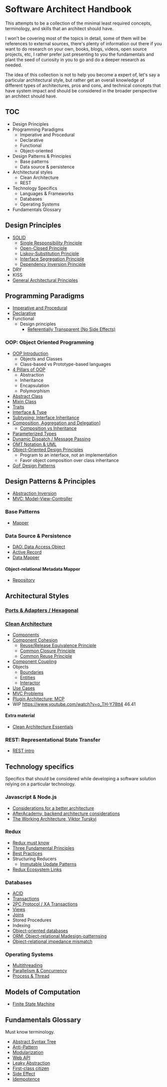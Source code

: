 # Software Architect Handbook

This attempts to be a collection of the minimal least required concepts, terminology, and skills that an architect should have.

I won't be covering most of the topics in detail, some of them will be references to external sources, there's plenty of information out there if you want to do research on your own, books, blogs, videos, open source projects, etc, I rather prefer just presenting to you the fundamentals and plant the seed of curiosity in you to go and do a deeper research as needed.

The idea of this collection is not to help you become a expert of, let's say a particular architectural style, but rather get an overall knowledge of different types of architectures, pros and cons, and technical concepts that have system impact and should be considered in the broader perspective an architect should have.

## TOC

* Design Principles
* Programming Paradigms
  * Imperative and Procedural
  * Declarative
  * Functional
  * Object-oriented
* Design Patterns & Principles
  * Base patterns
  * Data source & persistence
* Architectural styles
  * Clean Architecture
  * REST
* Technology Specifics
  * Languages & Frameworks
  * Databases
  * Operating Systems
* Fundamentals Glossary

## Design Principles

* [SOLID](./principles/solid)
  * [Single Responsibility Principle](./principles/solid/srp.md)
  * [Open-Closed Principle](./principles/solid/ocp.md)
  * [Liskov-Substitution Principle](./principles/solid/lsp.md)
  * [Interface Segregation Principle](./principles/solid/isp.md)
  * [Dependency Inversion Principle](./principles/solid/dip.md)
* DRY
* KISS
* [General Architectural Principles](./principles/architectural)

## Programming Paradigms

* [Imperative and Procedural](./paradigms/imperative)
* [Declarative](./paradigms/declarative)
* Functional
  * Design principles
    * [Referentially Transparent (No Side Effects)](./paradigms/functional/referentially-transparent.md)

### OOP: Object Oriented Programming

* [OOP Introduction](./paradigms/oop)
  * Objects and Classes
  * Class-based vs Prototype-based languages
* [4 Pillars of OOP](./paradigms/oop/4pillars.md)
  * Abstraction
  * Inheritance
  * Encapsulation
  * Polymorphism
* [Abstract Class](./paradigms/oop/abstract-class.md)
* [Mixin Class](./paradigms/oop/mixin.md)
* [Traits](./paradigms/oop/traits.md)
* [Interface & Type](./paradigms/oop/interface.md)
* [Subtyping: Interface Inheritance](./paradigms/oop/subtyping.md)
* [Composition, Aggregation and Delegation](./paradigms/oop/cad.md)]
  * [Composition vs Inheritance](./paradigms/oop/inheritance-composition.md)
* [Parameterized Types](./paradigms/oop/inheritance-parameterized.md)
* [Dynamic Dispatch / Message Passing](./paradigms/oop/dynamic-dispatch.md)
* [OMT Notation & UML](./paradigms/oop/omt-notations.md)
* [Object-Oriented Design Principles](./paradigms/oop/design-principles.md)
  * Program to an interface, not an implementation
  * Favor object composition over class inheritance
* [GoF Design Patterns](https://github.com/herrera-ignacio/design_patterns/)

## Design Patterns & Principles

* [Abstraction Inversion](./design-patterns/abstraction-inversion)
* [MVC: Model-View-Controller](./design-patterns/mvc)

### Base Patterns

* [Mapper](./design-patterns/base/mapper)

### Data Source & Persistence

* [DAO: Data Access Object](./design-patterns/data/dao)
* [Active Record](./design-patterns/data/active-record)
* [Data Mapper](./design-patterns/data/data-mapper)

#### Object-relational Metadata Mapper

* [Repository](./design-patterns/data/repository)

## Architectural Styles

### [Ports & Adapters / Hexagonal](./architectures/hexagonal)

### [Clean Architecture](./architectures/clean)

* [Components](./architectures/clean/components)
* [Component Cohesion](./architectures/clean/component-cohesion)
  * [Reuse/Release Equivalence Principle]()
  * [Common Closure Principle]()
  * [Common Reuse Principle]()
* [Component Coupling]()
* Objects
  * [Boundaries](./architectures/clean/objects/boundaries)
  * [Entities](./architectures/clean/objects/entities)
  * [Interactor](./architectures/clean/objects/interactor)
* [Use Cases](./architectures/clean/use-cases)
* [MVC Problems](./architectures/clean/mvc)
* [Plugin Architecture: MCP](./architectures/clean/mcp)
* WIP https://www.youtube.com/watch?v=o_TH-Y78tt4 46.41

#### Extra material

* [Clean Architecture Essentials](https://dev.to/ivanpaulovich/clean-architecture-essentials-5a0m)

### REST: Representational State Transfer

* [REST intro](./architectures/rest)

## Technology specifics

Specifics that should be considered while developing a software solution relying on a particular technology.

### Javascript & Node.js

* [Considerations for a better architecture](./js/considerations.md)
* [AfterAcademy, backend architecture considerations](https://afteracademy.com/blog/design-node-js-backend-architecture-like-a-pro)
* [The Working Architecture, Viktor Turskyi](js/working-architecture)

### Redux

* [Redux must know](./redux/introduction)
* [Three Fundamental Principles](./redux/three-principles)
* [Best Practices](./redux/best-practices)
* Structuring Reducers
  * [Immutable Update Patterns](./redux/immutable-updates)
* [Redux Ecosystem Links](https://github.com/markerikson/redux-ecosystem-links)

### Databases

* [ACID](./databases/acid.md)
* [Transactions](./databases/transactions.md)
* [2PC Protocol / XA Transactions](./databases/2pc.md)
* [Views](./databases/view.md)
* [Joins](./databases/joins.md)
* Stored Procedures
* Indexing
* [Object-oriented databases](./databases/object-oriented)
* [ORM: Object-relational Madesign-patternsing](./databases/orm)
* [Object-relational impedance mismatch](./databases/impedance-mismatch)

### Operating Systems

* [Multithreading](./os/multithreading)
* [Parallelism & Concurrency](./os/parallelism)
* [Process & Thread](./os/process-thread)

## Models of Computation

* [Finite State Machine](/./models-of-computation/fsm)

## Fundamentals Glossary

Must know terminology.

* [Abstract Syntax Tree](./glossary/ast)
* [Anti-Pattern](./glossary/anti-pattern)
* [Modularization](./glossary/modularization)
* [Web API](./glossary/web-api)
* [Leaky Abstraction](./glossary/leaky-abstraction)
* [First-class citizen](./glossary/first-class-citizen)
* [Side Effect](./glossary/side-effect)
* [Idempotence](./glossary/idempotence)
